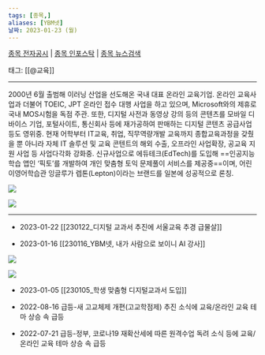 ```yaml
---
tags: [종목,]
aliases: [YBM넷]
날짜: 2023-01-23 (월)
---
```

[종목 전자공시](https://finance.naver.com/item/dart.naver?code=057030) |  [종목 인포스탁](https://www.infostock.co.kr/site/3d/3d_show.asp?codename=057030) | [종목 뉴스검색](https://m.search.naver.com/search.naver?where=m_news&sm=mtb_jum&query=YBM넷)

태그: [[@교육]]

___

2000년 6월 출범해 이러닝 산업을 선도해온 국내 대표 온라인 교육기업.
온라인 교육사업과 더불어 TOEIC, JPT 온라인 접수 대행 사업을 하고 있으며, Microsoft와의 제휴로 국내 MOS시험을 독점 주관. 또한, 디지털 사전과 동영상 강의 등의 콘텐츠를 모바일 디바이스 기업, 포털사이트, 통신회사 등에 재가공하여 판매하는 디지털 콘텐츠 공급사업 등도 영위중. 현재 어학부터 IT교육, 취업, 직무역량개발 교육까지 종합교육과정을 갖췄을 뿐 아니라 자체 IT 솔루션 및 교육 콘텐트의 해외 수출, 오프라인 사업확장, 공교육 지원 사업 등 사업다각화 강화중. 신규사업으로 에듀테크(EdTech)를 도입해 ==인공지능 학습 앱인 ‘픽토’를 개발하여 개인 맞춤형 토익 문제풀이 서비스를 제공중==이며, 어린이영어학습관 잉글루가 렙톤(Lepton)이라는 브랜드를 일본에 성공적으로 론칭.

![](https://i.imgur.com/OKGCD6s.png)

![](https://i.imgur.com/jj1hMa3.png)


___
- 2023-01-22 [[230122_디지털 교과서 추진에 서울교육 추경 급물살]]

- 2023-01-16 [[230116_YBM넷, 내가 사람으로 보이니 AI 강사]]

![](https://i.imgur.com/PJwtsrV.png)

![](https://i.imgur.com/weHP5eJ.png)


- 2023-01-05 [[230105_학생 맞춤형 디지털교과서 도입]]

- 2022-08-16  급등-새 고교체제 개편(고교학점제) 추진 소식에 교육/온라인 교육 테마 상승 속 급등
- 2022-07-21  급등-정부, 코로나19 재확산세에 따른 원격수업 독려 소식 등에 교육/온라인 교육 테마 상승 속 급등